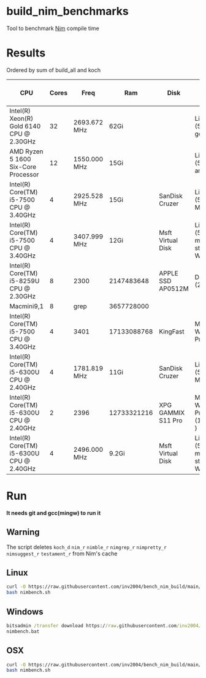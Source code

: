 # build_nim_benchmarks

Tool to benchmark [Nim](https://github.com/nim-lang/Nim) compile time

# Results

Ordered by sum of build_all and koch

CPU                                      | Cores | Freq         | Ram         | Disk               | OS                                        | build_all (s) | koch temp (s)
-----------------------------------------|-------|--------------|-------------|--------------------|-------------------------------------------|---------------|---------------
| Intel(R) Xeon(R) Gold 6140 CPU @ 2.30GHz | 32    | 2693.672 MHz | 62Gi        |                    | Linux (5.4.0-51-generic)                  | 102.739       | 33.637        |       
| AMD Ryzen 5 1600 Six-Core Processor      | 12    | 1550.000 MHz | 15Gi        |                    | Linux (5.12.4-arch1-2)                    | 156,267       | 48,535        |       
| Intel(R) Core(TM) i5-7500 CPU @ 3.40GHz  | 4     | 2925.528 MHz | 15Gi        | SanDisk Cruzer     | Linux (5.10.36-2-MANJARO)                 | 168.011       | 52.299        |       
| Intel(R) Core(TM) i5-7500 CPU @ 3.40GHz  | 4     | 3407.999 MHz | 12Gi        | Msft Virtual Disk  | Linux (5.4.72-microsoft-standard-WSL2)    | 172.88        | 55.53         |       
| Intel(R) Core(TM) i5-8259U CPU @ 2.30GHz | 8     | 2300         | 2147483648  | APPLE SSD AP0512M  | Darwin (20.4.0)                           | 188.181       | 48.974        |       
| Macmini9,1                               | 8     | grep         | 3657728000  |                    |                                           | 206.53        | 67.27         |       
| Intel(R) Core(TM) i5-7500 CPU @ 3.40GHz  | 4     | 3401         | 17133088768 | KingFast           | Microsoft Windows 10 Pro                  | 231.54        | 51.79         |       
| Intel(R) Core(TM) i5-6300U CPU @ 2.40GHz | 4     | 1781.819 MHz | 11Gi        | SanDisk Cruzer     | Linux (5.10.36-2-MANJARO)                 | 298.918       | 93.888        |       
| Intel(R) Core(TM) i5-6300U CPU @ 2.40GHz | 2     | 2396         | 12733321216 | XPG GAMMIX S11 Pro | Microsoft Windows 10 Pro   (10.0.19042  ) | 370.44        | 92.67         |       
| Intel(R) Core(TM) i5-6300U CPU @ 2.40GHz | 4     | 2496.000 MHz | 9.2Gi       | Msft Virtual Disk  | Linux (5.4.72-microsoft-standard-WSL2)    | 397.34        | 140.62        

# Run

**It needs git and gcc(mingw) to run it**

## Warning
The script deletes `koch_d` `nim_r` `nimble_r` `nimgrep_r` `nimpretty_r` `nimsuggest_r` `testament_r` from Nim's cache

## Linux
```bash
curl -O https://raw.githubusercontent.com/inv2004/bench_nim_build/main/nimbench.sh
bash nimbench.sh
```

## Windows

```cmd
bitsadmin /transfer download https://raw.githubusercontent.com/inv2004/bench_nim_build/main/nimbench.bat "%cd%\nimbench.bat"
nimbench.bat
```

## OSX
```bash
curl -O https://raw.githubusercontent.com/inv2004/bench_nim_build/main/nimbench.sh
bash nimbench.sh
```
